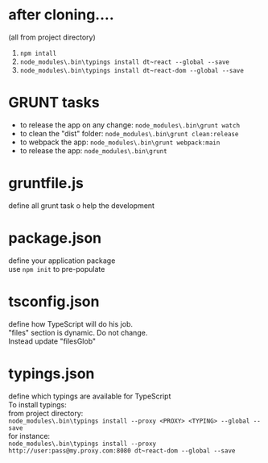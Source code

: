 # after cloning....
(all from project directory)
1. `npm intall`  
2. `node_modules\.bin\typings install dt~react --global --save`  
3. `node_modules\.bin\typings install dt~react-dom --global --save`  

# GRUNT tasks
- to release the app on any change: `node_modules\.bin\grunt watch`
- to clean the "dist" folder: `node_modules\.bin\grunt clean:release`
- to webpack the app: `node_modules\.bin\grunt webpack:main`
- to release the app: `node_modules\.bin\grunt`

# gruntfile.js
define all grunt task o help the development

# package.json
define your application package  
use `npm init` to pre-populate  

# tsconfig.json
define how TypeScript will do his job.  
"files" section is dynamic. Do not change.  
Instead update "filesGlob"  

# typings.json
define which typings are available for TypeScript  
To install typings:  
  from project directory:  
  `node_modules\.bin\typings install --proxy <PROXY> <TYPING> --global --save`  
  for instance:  
  `node_modules\.bin\typings install --proxy http://user:pass@my.proxy.com:8080 dt~react-dom --global --save`  
